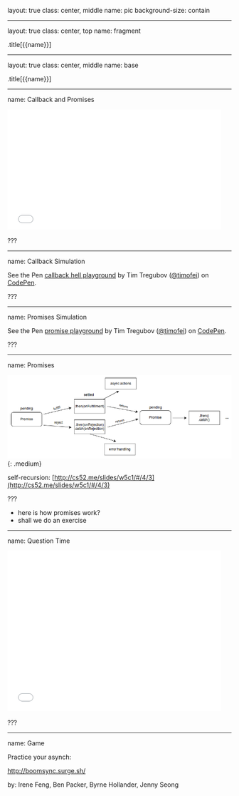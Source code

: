 layout: true
class: center, middle
name: pic
background-size: contain

---

layout: true
class: center, top
name: fragment

.title[{{name}}]

---
layout: true
class: center, middle
name: base

.title[{{name}}]



---
name: Callback and Promises

<iframe src="//giphy.com/embed/FKi8xl7OAreCI" width="480" height="269" frameBorder="0" class="giphy-embed" allowFullScreen></iframe>

???







---
name: Callback Simulation

<p data-height="400" data-theme-id="24117" data-slug-hash="7695b67d77d1282779bfb48e0d3ab863" data-default-tab="js,result" data-user="timofei" data-embed-version="2" data-editable="true" class="codepen">See the Pen <a href="http://codepen.io/timofei/pen/7695b67d77d1282779bfb48e0d3ab863/">callback hell playground</a> by Tim Tregubov (<a href="http://codepen.io/timofei">@timofei</a>) on <a href="http://codepen.io">CodePen</a>.</p>


???






---
name: Promises Simulation

<p data-height="403" data-theme-id="24117" data-slug-hash="67475ea03f33ac4ca0469c9c2ee14552" data-default-tab="js,result" data-user="timofei" data-embed-version="2" class="codepen">See the Pen <a href="http://codepen.io/timofei/pen/67475ea03f33ac4ca0469c9c2ee14552/">promise playground</a> by Tim Tregubov (<a href="http://codepen.io/timofei">@timofei</a>) on <a href="http://codepen.io">CodePen</a>.</p>

???






---
name: Promises


![](img/promises.png){: .medium}

self-recursion: [http://cs52.me/slides/w5c1/#/4/3](http://cs52.me/slides/w5c1/#/4/3)

???
* here is how promises work?
* shall we do an exercise







---
name: Question Time


<iframe src="//giphy.com/embed/jTZVegIrdLCCY" width="480" height="360" frameBorder="0" class="giphy-embed" allowFullScreen></iframe>

???




---
name: Game

Practice your asynch:

http://boomsync.surge.sh/

by: Irene Feng, Ben Packer, Byrne Hollander, Jenny Seong
